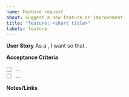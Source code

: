 ```yaml
---
name: Feature request
about: Suggest a new feature or improvement
title: "feature: <short title>"
labels: feature
---
```

**User Story**
As a <role>, I want <goal> so that <benefit>.

**Acceptance Criteria**
- [ ] …
- [ ] …

**Notes/Links**
